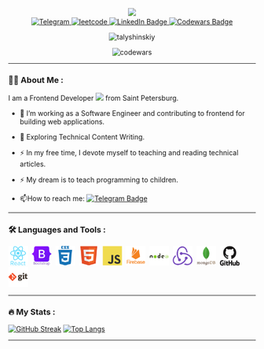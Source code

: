 <div id="header" align="center">
  <img src="https://media.giphy.com/media/wv1RNuvWMjQ10bzExO/giphy.gif" width="50%"/>
    <div id="badges">
    <a href="https://t.me/Talyshinskiy">
      <img src="https://img.shields.io/badge/Telegram-black?logo=telegram&logoColor=blue&style=for-the-badge" alt="Telegram"/>
    </a>
      <a href="https://leetcode.com/Talyshinskiy">
      <img src="https://img.shields.io/badge/Leetcode-black?logo=leetcode&logoColor=red&style=for-the-badge" alt="leetcode"/>
    </a>
    <a href="https://linkedin.com/in/talyshinskiy">
      <img src="https://img.shields.io/badge/LinkedIn-blue?logo=linkedin&logoColor=white&style=for-the-badge" alt="LinkedIn Badge"/>
    </a>
      <a href="https://www.codewars.com/users/Talyshinskiy">
      <img src="https://img.shields.io/badge/codewars-red?logo=codewars&logoColor=black&style=for-the-badge" alt="Сodewars Badge"/>
    </a>
  </div>

  <img
    src="https://komarev.com/ghpvc/?username=talyshinskiy&style=flat-square&color=red"
    alt="talyshinskiy"
  />
  
   ![codewars](https://www.codewars.com/users/Talyshinskiy/badges/large)

</div>

---

### :woman_technologist: About Me :
I am a Frontend Developer <img src="https://media.giphy.com/media/WUlplcMpOCEmTGBtBW/giphy.gif" width="30"> from Saint Petersburg.
- :telescope: I’m working as a Software Engineer and contributing to frontend for building web applications.

- :seedling: Exploring Technical Content Writing.

- :zap: In my free time, I devote myself to teaching and reading technical articles.

- :zap: Мy dream is to teach programming to children.

- :mailbox:How to reach me: [![Telegram Badge](https://img.shields.io/badge/Telegram-black?logo=telegram&logoColor=white&style=for-the-badge)](https://t.me/Talyshinskiy)

---

### :hammer_and_wrench: Languages and Tools :
<div>
  <img src="https://github.com/devicons/devicon/blob/master/icons/react/react-original-wordmark.svg" title="React" alt="React" width="40" height="40"/>&nbsp;
  <img src="https://github.com/devicons/devicon/blob/master/icons/bootstrap/bootstrap-original-wordmark.svg" title="bootstrap" alt="bootstrap" width="40" height="40"/>&nbsp;
  <img src="https://github.com/devicons/devicon/blob/master/icons/css3/css3-plain-wordmark.svg"  title="CSS3" alt="CSS" width="40" height="40"/>&nbsp;
  <img src="https://github.com/devicons/devicon/blob/master/icons/html5/html5-original.svg" title="HTML5" alt="HTML" width="40" height="40"/>&nbsp;
  <img src="https://github.com/devicons/devicon/blob/master/icons/javascript/javascript-original.svg" title="JavaScript" alt="JavaScript" width="40" height="40"/>&nbsp;
  <img src="https://github.com/devicons/devicon/blob/master/icons/firebase/firebase-plain-wordmark.svg" title="Firebase" alt="Firebase" width="40" height="40"/>&nbsp;
  <img src="https://github.com/devicons/devicon/blob/master/icons/nodejs/nodejs-original-wordmark.svg" title="NodeJS" alt="NodeJS" width="40" height="40"/>&nbsp;
  <img src="https://github.com/devicons/devicon/blob/master/icons/redux/redux-original.svg" title="Redux" alt="Redux " width="40" height="40"/>&nbsp;
  <img src="https://github.com/devicons/devicon/blob/master/icons/mongodb/mongodb-original-wordmark.svg" title="Mongodb" alt="Mongodb" width="40" height="40"/>&nbsp;
  <img src="https://github.com/devicons/devicon/blob/master/icons/github/github-original-wordmark.svg" title="Github" alt="github" width="40" height="40"/>&nbsp;  
  <img src="https://github.com/devicons/devicon/blob/master/icons/git/git-original-wordmark.svg" title="Git" alt="git" width="40" height="40"/>&nbsp;  

  
</div>

---

### :fire: My Stats :

[![GitHub Streak](http://github-readme-streak-stats.herokuapp.com?user=talyshinskiy&theme=dark&background=000000)](https://git.io/streak-stats)
[![Top Langs](https://github-readme-stats.vercel.app/api/top-langs/?username=talyshinskiy&layout=compact&theme=vision-friendly-dark)](https://github.com/anuraghazra/github-readme-stats)

---



